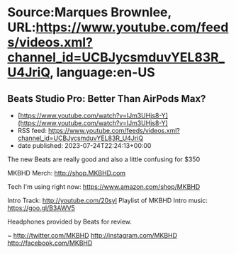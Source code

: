 # Source:Marques Brownlee, URL:https://www.youtube.com/feeds/videos.xml?channel_id=UCBJycsmduvYEL83R_U4JriQ, language:en-US

## Beats Studio Pro: Better Than AirPods Max?
 - [https://www.youtube.com/watch?v=IJm3UHjs8-Y](https://www.youtube.com/watch?v=IJm3UHjs8-Y)
 - RSS feed: https://www.youtube.com/feeds/videos.xml?channel_id=UCBJycsmduvYEL83R_U4JriQ
 - date published: 2023-07-24T22:24:13+00:00

The new Beats are really good and also a little confusing for $350

MKBHD Merch: http://shop.MKBHD.com

Tech I'm using right now: https://www.amazon.com/shop/MKBHD

Intro Track: http://youtube.com/20syl
Playlist of MKBHD Intro music: https://goo.gl/B3AWV5

Headphones provided by Beats for review.

~
http://twitter.com/MKBHD
http://instagram.com/MKBHD
http://facebook.com/MKBHD

